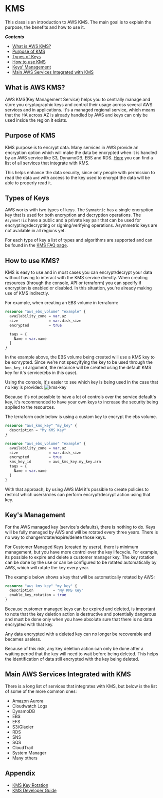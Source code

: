 # KMS
This class is an introduction to AWS KMS.
The main goal is to explain the purpose, the benefits and how to use it.

***Contents***
- [What is AWS KMS?](#what-is-aws-kms)
- [Purpose of KMS](#purpose-of-kms)
- [Types of Keys](#types-of-keys)
- [How to use KMS](#purpose-of-kms)
- [Keys' Management](#keys-management)
- [Main AWS Services Integrated with KMS](#main-aws-services-integrated-with-kms)

## What is AWS KMS?
AWS KMS(Key Management Service) helps you to centrally manage and store you cryptographic keys and control their usage across several AWS services and in applications. It's a managed regional service, which means that the HA across AZ is already handled by AWS and keys can only be used inside the region it exists.


## Purpose of KMS
KMS purpose is to encrypt data. Many services in AWS provide an encryption option which will make the data be encrypted when it is handled by an AWS service like S3, DynamoDB, EBS and RDS. [Here](https://aws.amazon.com/kms/features/) you can find a list of all services that integrate with KMS. 

This helps enhance the data security, since only people with permission to read the data `and` with access to the key used to encrypt the data will be able to properly read it.

## Types of Keys
AWS works with two types of keys. The `Symmetric` has a single encryption key that is used for both encryption and decryption operations. The `Asymmetric` have a public and a private key pair that can be used for encrypting/decrypting or signing/verifying operations. Asymmetric keys are not available in all regions yet.

For each type of key a list of types and algorithms are supported and can be found in the [KMS FAQ page](https://aws.amazon.com/kms/faqs/).

## How to use KMS?
KMS is easy to use and in most cases you can encrypt/decrypt your data without having to interact with the KMS service directly. When creating resources (through the console, API or terraform) you can specify if encryption is enabled or disabled. In this situation, you're already making use of KMS indirectly.

For example, when creating an EBS volume in terraform:
```terraform
resource "aws_ebs_volume" "example" {
  availability_zone = var.az
  size              = var.disk_size
  encrypted         = true

  tags = {
    Name = var.name
  }
}
```
In the example above, the EBS volume being created will use a KMS key to be ecnrypted. Since we're not specyifying the key to be used through the `kms_key_id` argument, the resource will be created using the default KMS key for it's service(ebs in this case).

Using the console, it's easier to see which key is being used in the case that no key is provided:
![kms-key](assets/kms-key.png)

Because it's not possible to have a lot of controls over the service default's key, it's recommended to have your own keys to increase the security being applied to the resources. 

The terraform code below is using a custom key to encrypt the ebs volume.

```terraform
resource "aws_kms_key" "my_key" {
  description = "My KMS Key"
}

resource "aws_ebs_volume" "example" {
  availability_zone = var.az
  size              = var.disk_size
  encrypted         = true
  kms_key_id        = aws_kms_key.my_key.arn
  tags = {
    Name = var.name
  }
}
```

With that approach, by using AWS IAM it's possible to create policies to restrict which users/roles can perform encrypt/decrypt action using that key.

## Key's Management
For the AWS managed key (service's defaults), there is nothing to do. Keys will be fully managed by AWS and will be rotated every three years. There is no way to change/rotate/expire/delete those keys.

For Customer Managed Keys (created by users), there is minimum management, but you have more control over the key lifecycle. For example, its possible to expire and delete a customer manager key. The key rotation can be done by the use or can be configured to be rotated automatically by AWS, which will rotate the key every year. 

The example below shows a key that will be automatically rotated by AWS:

```terraform
resource "aws_kms_key" "my_key" {
  description         = "My KMS Key"
  enable_key_rotation = true
}
```

Because customer managed keys can be expired and deleted, is important to note that the key deletion action is destructive and potentially dangerous and must be done only when you have absolute sure that there is no data encrypted with that key.

Any data encrypted with a deleted key can no longer be recoverable and becames useless.

Because of this risk, any key deletion action can only be done after a waiting period that the key will need to wait before being deleted. This helps the identification of data still encrypted with the key being deleted.

## Main AWS Services Integrated with KMS
There is a long list of services that integrates with KMS, but below is the list of some of the more common ones:
- Amazon Aurora
- Cloudwatch Logs
- DynamoDB
- EBS
- EFS
- S3/Glacier
- RDS
- SNS
- SQS
- CloudTrail
- System Manager
- Many others

## Appendix
- [KMS Key Rotation](https://docs.aws.amazon.com/kms/latest/developerguide/rotate-keys.html)
- [KMS Developer Guide](https://docs.aws.amazon.com/kms/latest/developerguide/overview.html)
